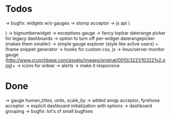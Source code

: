 Todos
=====

  → bugfix: widgets w/o gauges
  → stomp acceptor
  → js api (<div data-gauge="...">)
  → bignumberwidget
  → exceptions gauge
  → fancy topbar daterange picker for legacy dashboards
  → option to turn off per-widget daterangepicker (makes them smaller)
  → simple gauge explorer (style like active users) + iframe snippet generator
  → hooks for custom css, js
  → linux/server monitor gauge (http://www.crunchbase.com/assets/images/original/0010/3221/103221v2.png)+ 
  → icons for sidear
  → alerts
  → make it responsive

Done
====

  → gauge human_titles, units, scale_by
  → added amqp acceptor, fyrehose acceptor
  → explicit dashboard initialization with options -> dashboard grouping
  → bugfix: lot's of small bugfixes
